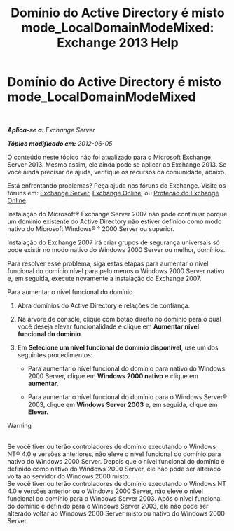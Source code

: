 ﻿---
title: 'Domínio do Active Directory é misto mode_LocalDomainModeMixed: Exchange 2013 Help'
TOCTitle: Domínio do Active Directory é misto mode_LocalDomainModeMixed
ms:assetid: a6affcfe-7264-455b-8e5c-683fa87383f1
ms:mtpsurl: https://technet.microsoft.com/pt-br/library/ms.exch.setupreadiness.localdomainmodemixed(v=EXCHG.150)
ms:contentKeyID: 50486328
ms.date: 05/22/2018
mtps_version: v=EXCHG.150
ms.translationtype: MT
---

# Domínio do Active Directory é misto mode\_LocalDomainModeMixed

 

_**Aplica-se a:** Exchange Server_

_**Tópico modificado em:** 2012-06-05_

O conteúdo neste tópico não foi atualizado para o Microsoft Exchange Server 2013. Mesmo assim, ele ainda pode se aplicar ao Exchange 2013. Se você ainda precisar de ajuda, verifique os recursos da comunidade, abaixo.

Está enfrentando problemas? Peça ajuda nos fóruns do Exchange. Visite os fóruns em: [Exchange Server](https://go.microsoft.com/fwlink/p/?linkid=60612), [Exchange Online](https://go.microsoft.com/fwlink/p/?linkid=267542), ou [Proteção do Exchange Online](https://go.microsoft.com/fwlink/p/?linkid=285351).

Instalação do Microsoft® Exchange Server 2007 não pode continuar porque um domínio existente do Active Directory não estiver definido como modo nativo do Microsoft Windows® ° 2000 Server ou superior.

Instalação do Exchange 2007 irá criar grupos de segurança universais só pode existir no modo nativo do Windows 2000 Server ou melhor, domínios.

Para resolver esse problema, siga estas etapas para aumentar o nível funcional do domínio nível para pelo menos o Windows 2000 Server nativo e, em seguida, execute novamente a instalação do Exchange 2007.

Para aumentar o nível funcional do domínio

1.  Abra domínios do Active Directory e relações de confiança.

2.  Na árvore de console, clique com botão direito no domínio para o qual você deseja elevar funcionalidade e clique em **Aumentar nível funcional do domínio**.

3.  Em **Selecione um nível funcional de domínio disponível**, use um dos seguintes procedimentos:
    
      - Para aumentar o nível funcional do domínio para nativo do Windows 2000 Server, clique em **Windows 2000 nativo** e clique em **aumentar**.
    
      - Para aumentar o nível funcional do domínio para o Windows Server® 2003, clique em **Windows Server 2003** e, em seguida, clique em **Elevar.**


> [!WARNING]
> <BR>Se você tiver ou terão controladores de domínio executando o Windows NT® 4.0 e versões anteriores, não eleve o nível funcional do domínio para nativo do Windows 2000 Server. Depois que o nível funcional do domínio é definido como nativo do Windows 2000 Server, ele não pode ser alterado volta ao servidor do Windows 2000 misto.<BR>Se você tiver ou terão controladores de domínio executando o Windows NT 4.0 e versões anterior ou o Windows 2000 Server, não eleve o nível funcional do domínio para o Windows Server 2003. Após o nível funcional do domínio é definido para o Windows Server 2003, ele não pode ser alterado voltar ao Windows 2000 Server misto ou nativo do Windows 2000 Server.


